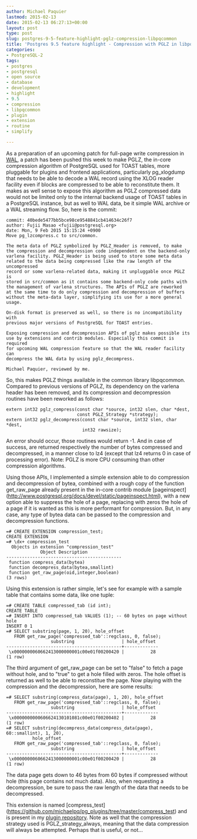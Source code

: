 ```yaml
---
author: Michael Paquier
lastmod: 2015-02-13
date: 2015-02-13 06:27:13+00:00
layout: post
type: post
slug: postgres-9-5-feature-highlight-pglz-compression-libpqcommon
title: 'Postgres 9.5 feature highlight - Compression with PGLZ in libpqcommon'
categories:
- PostgreSQL-2
tags:
- postgres
- postgresql
- open source
- database
- development
- highlight
- 9.5
- compression
- libpqcommon
- plugin
- extension
- routine
- simplify

---
```


As a preparation of an upcoming patch for full-page write compression in
[WAL](http://www.postgresql.org/docs/devel/static/wal.html), a patch has
been pushed this week to make PGLZ, the in-core compression algorithm
of PostgreSQL used for TOAST tables, more pluggable for plugins and frontend
applications, particularly pg\_xlogdump that needs to be able to decode a WAL
record using the XLOG reader facility even if blocks are compressed to be
able to reconstitute them. It makes as well sense to expose this algorithm
as PGLZ compressed data would not be limited only to the internal backend
usage of TOAST tables in a PostgreSQL instance, but as well to WAL data, be
it simple WAL archive or a WAL streaming flow. So, here is the commit:

    commit: 40bede5477bb5bce98ce9548841cb414634c26f7
    author: Fujii Masao <fujii@postgresql.org>
    date: Mon, 9 Feb 2015 15:15:24 +0900
    Move pg_lzcompress.c to src/common.

    The meta data of PGLZ symbolized by PGLZ_Header is removed, to make
    the compression and decompression code independent on the backend-only
    varlena facility. PGLZ_Header is being used to store some meta data
    related to the data being compressed like the raw length of the uncompressed
    record or some varlena-related data, making it unpluggable once PGLZ is
    stored in src/common as it contains some backend-only code paths with
    the management of varlena structures. The APIs of PGLZ are reworked
    at the same time to do only compression and decompression of buffers
    without the meta-data layer, simplifying its use for a more general usage.

    On-disk format is preserved as well, so there is no incompatibility with
    previous major versions of PostgreSQL for TOAST entries.

    Exposing compression and decompression APIs of pglz makes possible its
    use by extensions and contrib modules. Especially this commit is required
    for upcoming WAL compression feature so that the WAL reader facility can
    decompress the WAL data by using pglz_decompress.

    Michael Paquier, reviewed by me.

So, this makes PGLZ things available in the common library libpqcommon. Compared
to previous versions of PGLZ, its dependency on the varlena header has been
removed, and its compression and decompression routines have been reworked as
follows:

    extern int32 pglz_compress(const char *source, int32 slen, char *dest,
                               const PGLZ_Strategy *strategy);
    extern int32 pglz_decompress(const char *source, int32 slen, char *dest,
                                 int32 rawsize);

An error should occur, those routines would return -1. And in case of success,
are returned respectively the number of bytes compressed and decompressed,
in a manner close to lz4 (except that lz4 returns 0 in case of processing
error). Note: PGLZ is more CPU consuming than other compression algorithms.

Using those APIs, I implemented a simple extension able to do compression
and decompression of bytea, combined with a rough copy of the function
get\_raw\_page already present in the in-core contrib module [pageinspect]
(http://www.postgresql.org/docs/devel/static/pageinspect.html), with a new
option able to suppress the hole of a page, replacing with zeros the hole
of a page if it is wanted as this is more performant for compression. But, in
any case, any type of bytea data can be passed to the compression and
decompression functions.

    =# CREATE EXTENSION compression_test;
    CREATE EXTENSION
    =# \dx+ compression_test
      Objects in extension "compression_test"
                 Object Description
    --------------------------------------------
     function compress_data(bytea)
     function decompress_data(bytea,smallint)
     function get_raw_page(oid,integer,boolean)
    (3 rows)

Using this extension is rather simple, let's see for example with a sample
table that contains some data, like one tuple:

    =# CREATE TABLE compressed_tab (id int);
    CREATE TABLE
    =# INSERT INTO compressed_tab VALUES (1); -- 60 bytes on page without hole
    INSERT 0 1
    =# SELECT substring(page, 1, 20), hole_offset
       FROM get_raw_page('compressed_tab'::regclass, 0, false);
                     substring                  | hole_offset
    --------------------------------------------+-------------
     \x0000000060662413000000001c00e01f00200420 |          28
    (1 row)

The third argument of get\_raw\_page can be set to "false" to fetch a page
without hole, and to "true" to get a hole filled with zeros. The hole
offset is returned as well to be able to reconstitue the page. Now playing
with the compression and the decompression, here are some results:

    =# SELECT substring(compress_data(page), 1, 20), hole_offset
       FROM get_raw_page('compressed_tab'::regclass, 0, false);
                     substring                  | hole_offset
    --------------------------------------------+-------------
     \x0000000000606624130101081c00e01f00200402 |          28
    (1 row)
    =# SELECT substring(decompress_data(compress_data(page), 60::smallint), 1, 20),
              hole_offset
       FROM get_raw_page('compressed_tab'::regclass, 0, false);
                     substring                  | hole_offset
    --------------------------------------------+-------------
     \x0000000060662413000000001c00e01f00200420 |          28
    (1 row)

The data page gets down to 46 bytes from 60 bytes if compressed without hole
(this page contains not much data). Also, when requesting a decompression,
be sure to pass the raw length of the data that needs to be decompressed.

This extension is named [compress\_test]
(https://github.com/michaelpq/pg_plugins/tree/master/compress_test) and is
present in my [plugin repository](https://github.com/michaelpq/pg_plugins).
Note as well that the compression strategy used is PGLZ\_strategy\_always,
meaning that the data compression will always be attempted. Perhaps that is
useful, or not...
